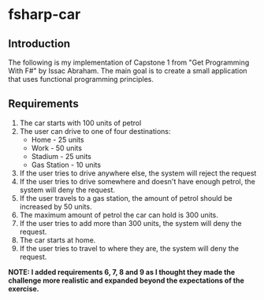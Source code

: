 # fsharp-car

## Introduction

The following is my implementation of Capstone 1 from "Get Programming With F#" by Issac Abraham. The main goal is to create a small application that uses functional programming principles.

## Requirements

1. The car starts with 100 units of petrol
2. The user can drive to one of four destinations:
    - Home - 25 units
    - Work - 50 units
    - Stadium - 25 units
    - Gas Station - 10 units
3. If the user tries to drive anywhere else, the system will reject the request
4. If the user tries to drive somewhere and doesn't have enough petrol, the system will deny the request.
5. If the user travels to a gas station, the amount of petrol should be increased by 50 units.
6. The maximum amount of petrol the car can hold is 300 units.
7. If the user tries to add more than 300 units, the system will deny the request.
8. The car starts at home.
9. If the user tries to travel to where they are, the system will deny the request.

**NOTE: I added requirements 6, 7, 8 and 9 as I thought they made the challenge more realistic and expanded beyond the expectations of the exercise.**
